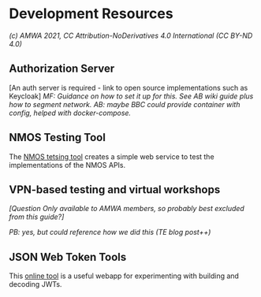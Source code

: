 
# Development Resources 
_(c) AMWA 2021, CC Attribution-NoDerivatives 4.0 International (CC BY-ND 4.0)_
## Authorization Server
[An auth server is required - link to open source implementations such as Keycloak]
_MF: Guidance on how to set it up for this. See AB wiki guide plus how to segment network. AB: maybe BBC could provide container with config, helped with docker-compose._  
  
## NMOS Testing Tool

The [NMOS tetsing tool]((https://amwa-tv.github.io/nmos-testing/)) creates a simple web service to test the implementations of the NMOS APIs.
  
## VPN-based testing and virtual workshops
_[Question Only available to AMWA members, so probably best excluded from this guide?]_

_PB: yes, but could reference how we did this (TE blog post++)_
## JSON Web Token Tools
This [online tool](https://jwt.io/#debugger-io) is a useful webapp for experimenting with building and decoding JWTs.
<!--stackedit_data:
eyJoaXN0b3J5IjpbNTQzMjUyMTczLDIwOTg2NDg2XX0=
-->